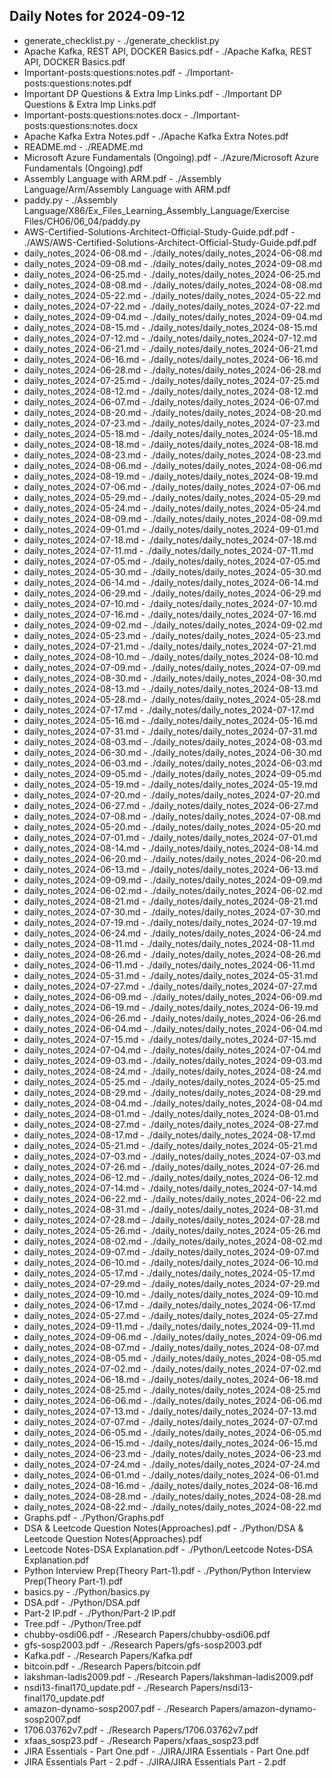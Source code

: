 ## Daily Notes for 2024-09-12

- generate_checklist.py - ./generate_checklist.py
- Apache Kafka, REST API, DOCKER Basics.pdf - ./Apache Kafka, REST API, DOCKER Basics.pdf
- Important-posts:questions:notes.pdf - ./Important-posts:questions:notes.pdf
- Important DP Questions & Extra Imp Links.pdf - ./Important DP Questions & Extra Imp Links.pdf
- Important-posts:questions:notes.docx - ./Important-posts:questions:notes.docx
- Apache Kafka Extra Notes.pdf - ./Apache Kafka Extra Notes.pdf
- README.md - ./README.md
- Microsoft Azure Fundamentals (Ongoing).pdf - ./Azure/Microsoft Azure Fundamentals (Ongoing).pdf
- Assembly Language with ARM.pdf - ./Assembly Language/Arm/Assembly Language with ARM.pdf
- paddy.py - ./Assembly Language/X86/Ex_Files_Learning_Assembly_Language/Exercise Files/CH06/06_04/paddy.py
- AWS-Certified-Solutions-Architect-Official-Study-Guide.pdf.pdf - ./AWS/AWS-Certified-Solutions-Architect-Official-Study-Guide.pdf.pdf
- daily_notes_2024-06-08.md - ./daily_notes/daily_notes_2024-06-08.md
- daily_notes_2024-09-08.md - ./daily_notes/daily_notes_2024-09-08.md
- daily_notes_2024-06-25.md - ./daily_notes/daily_notes_2024-06-25.md
- daily_notes_2024-08-08.md - ./daily_notes/daily_notes_2024-08-08.md
- daily_notes_2024-05-22.md - ./daily_notes/daily_notes_2024-05-22.md
- daily_notes_2024-07-22.md - ./daily_notes/daily_notes_2024-07-22.md
- daily_notes_2024-09-04.md - ./daily_notes/daily_notes_2024-09-04.md
- daily_notes_2024-08-15.md - ./daily_notes/daily_notes_2024-08-15.md
- daily_notes_2024-07-12.md - ./daily_notes/daily_notes_2024-07-12.md
- daily_notes_2024-06-21.md - ./daily_notes/daily_notes_2024-06-21.md
- daily_notes_2024-06-16.md - ./daily_notes/daily_notes_2024-06-16.md
- daily_notes_2024-06-28.md - ./daily_notes/daily_notes_2024-06-28.md
- daily_notes_2024-07-25.md - ./daily_notes/daily_notes_2024-07-25.md
- daily_notes_2024-08-12.md - ./daily_notes/daily_notes_2024-08-12.md
- daily_notes_2024-06-07.md - ./daily_notes/daily_notes_2024-06-07.md
- daily_notes_2024-08-20.md - ./daily_notes/daily_notes_2024-08-20.md
- daily_notes_2024-07-23.md - ./daily_notes/daily_notes_2024-07-23.md
- daily_notes_2024-05-18.md - ./daily_notes/daily_notes_2024-05-18.md
- daily_notes_2024-08-18.md - ./daily_notes/daily_notes_2024-08-18.md
- daily_notes_2024-08-23.md - ./daily_notes/daily_notes_2024-08-23.md
- daily_notes_2024-08-06.md - ./daily_notes/daily_notes_2024-08-06.md
- daily_notes_2024-08-19.md - ./daily_notes/daily_notes_2024-08-19.md
- daily_notes_2024-07-06.md - ./daily_notes/daily_notes_2024-07-06.md
- daily_notes_2024-05-29.md - ./daily_notes/daily_notes_2024-05-29.md
- daily_notes_2024-05-24.md - ./daily_notes/daily_notes_2024-05-24.md
- daily_notes_2024-08-09.md - ./daily_notes/daily_notes_2024-08-09.md
- daily_notes_2024-09-01.md - ./daily_notes/daily_notes_2024-09-01.md
- daily_notes_2024-07-18.md - ./daily_notes/daily_notes_2024-07-18.md
- daily_notes_2024-07-11.md - ./daily_notes/daily_notes_2024-07-11.md
- daily_notes_2024-07-05.md - ./daily_notes/daily_notes_2024-07-05.md
- daily_notes_2024-05-30.md - ./daily_notes/daily_notes_2024-05-30.md
- daily_notes_2024-06-14.md - ./daily_notes/daily_notes_2024-06-14.md
- daily_notes_2024-06-29.md - ./daily_notes/daily_notes_2024-06-29.md
- daily_notes_2024-07-10.md - ./daily_notes/daily_notes_2024-07-10.md
- daily_notes_2024-07-16.md - ./daily_notes/daily_notes_2024-07-16.md
- daily_notes_2024-09-02.md - ./daily_notes/daily_notes_2024-09-02.md
- daily_notes_2024-05-23.md - ./daily_notes/daily_notes_2024-05-23.md
- daily_notes_2024-07-21.md - ./daily_notes/daily_notes_2024-07-21.md
- daily_notes_2024-08-10.md - ./daily_notes/daily_notes_2024-08-10.md
- daily_notes_2024-07-09.md - ./daily_notes/daily_notes_2024-07-09.md
- daily_notes_2024-08-30.md - ./daily_notes/daily_notes_2024-08-30.md
- daily_notes_2024-08-13.md - ./daily_notes/daily_notes_2024-08-13.md
- daily_notes_2024-05-28.md - ./daily_notes/daily_notes_2024-05-28.md
- daily_notes_2024-07-17.md - ./daily_notes/daily_notes_2024-07-17.md
- daily_notes_2024-05-16.md - ./daily_notes/daily_notes_2024-05-16.md
- daily_notes_2024-07-31.md - ./daily_notes/daily_notes_2024-07-31.md
- daily_notes_2024-08-03.md - ./daily_notes/daily_notes_2024-08-03.md
- daily_notes_2024-06-30.md - ./daily_notes/daily_notes_2024-06-30.md
- daily_notes_2024-06-03.md - ./daily_notes/daily_notes_2024-06-03.md
- daily_notes_2024-09-05.md - ./daily_notes/daily_notes_2024-09-05.md
- daily_notes_2024-05-19.md - ./daily_notes/daily_notes_2024-05-19.md
- daily_notes_2024-07-20.md - ./daily_notes/daily_notes_2024-07-20.md
- daily_notes_2024-06-27.md - ./daily_notes/daily_notes_2024-06-27.md
- daily_notes_2024-07-08.md - ./daily_notes/daily_notes_2024-07-08.md
- daily_notes_2024-05-20.md - ./daily_notes/daily_notes_2024-05-20.md
- daily_notes_2024-07-01.md - ./daily_notes/daily_notes_2024-07-01.md
- daily_notes_2024-08-14.md - ./daily_notes/daily_notes_2024-08-14.md
- daily_notes_2024-06-20.md - ./daily_notes/daily_notes_2024-06-20.md
- daily_notes_2024-06-13.md - ./daily_notes/daily_notes_2024-06-13.md
- daily_notes_2024-09-09.md - ./daily_notes/daily_notes_2024-09-09.md
- daily_notes_2024-06-02.md - ./daily_notes/daily_notes_2024-06-02.md
- daily_notes_2024-08-21.md - ./daily_notes/daily_notes_2024-08-21.md
- daily_notes_2024-07-30.md - ./daily_notes/daily_notes_2024-07-30.md
- daily_notes_2024-07-19.md - ./daily_notes/daily_notes_2024-07-19.md
- daily_notes_2024-06-24.md - ./daily_notes/daily_notes_2024-06-24.md
- daily_notes_2024-08-11.md - ./daily_notes/daily_notes_2024-08-11.md
- daily_notes_2024-08-26.md - ./daily_notes/daily_notes_2024-08-26.md
- daily_notes_2024-06-11.md - ./daily_notes/daily_notes_2024-06-11.md
- daily_notes_2024-05-31.md - ./daily_notes/daily_notes_2024-05-31.md
- daily_notes_2024-07-27.md - ./daily_notes/daily_notes_2024-07-27.md
- daily_notes_2024-06-09.md - ./daily_notes/daily_notes_2024-06-09.md
- daily_notes_2024-06-19.md - ./daily_notes/daily_notes_2024-06-19.md
- daily_notes_2024-06-26.md - ./daily_notes/daily_notes_2024-06-26.md
- daily_notes_2024-06-04.md - ./daily_notes/daily_notes_2024-06-04.md
- daily_notes_2024-07-15.md - ./daily_notes/daily_notes_2024-07-15.md
- daily_notes_2024-07-04.md - ./daily_notes/daily_notes_2024-07-04.md
- daily_notes_2024-09-03.md - ./daily_notes/daily_notes_2024-09-03.md
- daily_notes_2024-08-24.md - ./daily_notes/daily_notes_2024-08-24.md
- daily_notes_2024-05-25.md - ./daily_notes/daily_notes_2024-05-25.md
- daily_notes_2024-08-29.md - ./daily_notes/daily_notes_2024-08-29.md
- daily_notes_2024-08-04.md - ./daily_notes/daily_notes_2024-08-04.md
- daily_notes_2024-08-01.md - ./daily_notes/daily_notes_2024-08-01.md
- daily_notes_2024-08-27.md - ./daily_notes/daily_notes_2024-08-27.md
- daily_notes_2024-08-17.md - ./daily_notes/daily_notes_2024-08-17.md
- daily_notes_2024-05-21.md - ./daily_notes/daily_notes_2024-05-21.md
- daily_notes_2024-07-03.md - ./daily_notes/daily_notes_2024-07-03.md
- daily_notes_2024-07-26.md - ./daily_notes/daily_notes_2024-07-26.md
- daily_notes_2024-06-12.md - ./daily_notes/daily_notes_2024-06-12.md
- daily_notes_2024-07-14.md - ./daily_notes/daily_notes_2024-07-14.md
- daily_notes_2024-06-22.md - ./daily_notes/daily_notes_2024-06-22.md
- daily_notes_2024-08-31.md - ./daily_notes/daily_notes_2024-08-31.md
- daily_notes_2024-07-28.md - ./daily_notes/daily_notes_2024-07-28.md
- daily_notes_2024-05-26.md - ./daily_notes/daily_notes_2024-05-26.md
- daily_notes_2024-08-02.md - ./daily_notes/daily_notes_2024-08-02.md
- daily_notes_2024-09-07.md - ./daily_notes/daily_notes_2024-09-07.md
- daily_notes_2024-06-10.md - ./daily_notes/daily_notes_2024-06-10.md
- daily_notes_2024-05-17.md - ./daily_notes/daily_notes_2024-05-17.md
- daily_notes_2024-07-29.md - ./daily_notes/daily_notes_2024-07-29.md
- daily_notes_2024-09-10.md - ./daily_notes/daily_notes_2024-09-10.md
- daily_notes_2024-06-17.md - ./daily_notes/daily_notes_2024-06-17.md
- daily_notes_2024-05-27.md - ./daily_notes/daily_notes_2024-05-27.md
- daily_notes_2024-09-11.md - ./daily_notes/daily_notes_2024-09-11.md
- daily_notes_2024-09-06.md - ./daily_notes/daily_notes_2024-09-06.md
- daily_notes_2024-08-07.md - ./daily_notes/daily_notes_2024-08-07.md
- daily_notes_2024-08-05.md - ./daily_notes/daily_notes_2024-08-05.md
- daily_notes_2024-07-02.md - ./daily_notes/daily_notes_2024-07-02.md
- daily_notes_2024-06-18.md - ./daily_notes/daily_notes_2024-06-18.md
- daily_notes_2024-08-25.md - ./daily_notes/daily_notes_2024-08-25.md
- daily_notes_2024-06-06.md - ./daily_notes/daily_notes_2024-06-06.md
- daily_notes_2024-07-13.md - ./daily_notes/daily_notes_2024-07-13.md
- daily_notes_2024-07-07.md - ./daily_notes/daily_notes_2024-07-07.md
- daily_notes_2024-06-05.md - ./daily_notes/daily_notes_2024-06-05.md
- daily_notes_2024-06-15.md - ./daily_notes/daily_notes_2024-06-15.md
- daily_notes_2024-06-23.md - ./daily_notes/daily_notes_2024-06-23.md
- daily_notes_2024-07-24.md - ./daily_notes/daily_notes_2024-07-24.md
- daily_notes_2024-06-01.md - ./daily_notes/daily_notes_2024-06-01.md
- daily_notes_2024-08-16.md - ./daily_notes/daily_notes_2024-08-16.md
- daily_notes_2024-08-28.md - ./daily_notes/daily_notes_2024-08-28.md
- daily_notes_2024-08-22.md - ./daily_notes/daily_notes_2024-08-22.md
- Graphs.pdf - ./Python/Graphs.pdf
- DSA & Leetcode Question Notes(Approaches).pdf - ./Python/DSA & Leetcode Question Notes(Approaches).pdf
- Leetcode Notes-DSA Explanation.pdf - ./Python/Leetcode Notes-DSA Explanation.pdf
- Python Interview Prep(Theory Part-1).pdf - ./Python/Python Interview Prep(Theory Part-1).pdf
- basics.py - ./Python/basics.py
- DSA.pdf - ./Python/DSA.pdf
- Part-2 IP.pdf - ./Python/Part-2 IP.pdf
- Tree.pdf - ./Python/Tree.pdf
- chubby-osdi06.pdf - ./Research Papers/chubby-osdi06.pdf
- gfs-sosp2003.pdf - ./Research Papers/gfs-sosp2003.pdf
- Kafka.pdf - ./Research Papers/Kafka.pdf
- bitcoin.pdf - ./Research Papers/bitcoin.pdf
- lakshman-ladis2009.pdf - ./Research Papers/lakshman-ladis2009.pdf
- nsdi13-final170_update.pdf - ./Research Papers/nsdi13-final170_update.pdf
- amazon-dynamo-sosp2007.pdf - ./Research Papers/amazon-dynamo-sosp2007.pdf
- 1706.03762v7.pdf - ./Research Papers/1706.03762v7.pdf
- xfaas_sosp23.pdf - ./Research Papers/xfaas_sosp23.pdf
- JIRA Essentials - Part One.pdf - ./JIRA/JIRA Essentials - Part One.pdf
- JIRA Essentials Part - 2.pdf - ./JIRA/JIRA Essentials Part - 2.pdf
